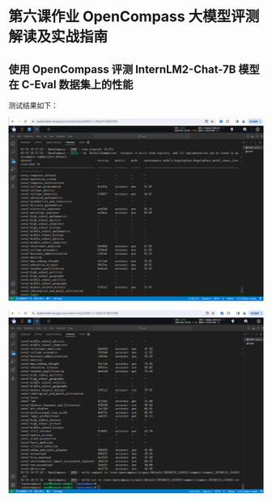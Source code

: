 # 第六课作业 OpenCompass 大模型评测解读及实战指南



## 使用 OpenCompass 评测 InternLM2-Chat-7B 模型在 C-Eval 数据集上的性能

测试结果如下：

![](images/lesson6_4.png)



![](images/lesson6_5.png)

